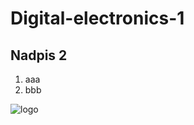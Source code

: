 # Digital-electronics-1

## Nadpis 2
1. aaa
2. bbb

![logo](https://external-content.duckduckgo.com/iu/?u=https%3A%2F%2Fi.redd.it%2Fm3opj2p0slv31.jpg&f=1&nofb=1 "Logo Title Text 1")
